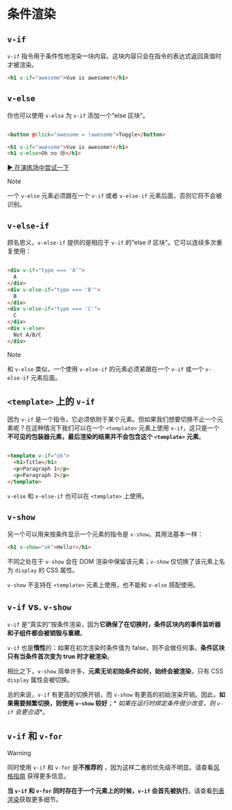 # 条件渲染

## `v-if`

`v-if` 指令用于条件性地渲染一块内容。这块内容只会在指令的表达式返回真值时才被渲染。

```html
<h1 v-if="awesome">Vue is awesome!</h1>
```

## `v-else`

你也可以使用 `v-else` 为 `v-if` 添加一个“else 区块”。

```html

<button @click="awesome = !awesome">Toggle</button>

<h1 v-if="awesome">Vue is awesome!</h1>
<h1 v-else>Oh no 😢</h1>
```

[▶ 在演练场中尝试一下](https://play.vuejs.org/#eNpFjkEOgjAQRa8ydIMulLA1hegJ3LnqBskAjdA27RQXhHu4M/GEHsEiKLv5mfdf/sBOxux7j+zAuCutNAQOyZtcKNkZbQkGsFjBCJXVHcQBjYUSqtTKERR3dLpDyCZmQ9bjViiezKKgCIGwM21BGBIAv3oireBYtrK8ZYKtgmg5BctJ13WLPJnhr0YQb1Lod7JaS4G8eATpfjMinjTphC8wtg7zcwNKw/v5eC1fnvwnsfEDwaha7w==)

> [!note]
>
> 一个 `v-else` 元素必须跟在一个 `v-if` 或者 `v-else-if` 元素后面，否则它将不会被识别。

## `v-else-if`

顾名思义，`v-else-if` 提供的是相应于 `v-if` 的“else if 区块”。它可以连续多次重复使用：

```html

<div v-if="type === 'A'">
  A
</div>
<div v-else-if="type === 'B'">
  B
</div>
<div v-else-if="type === 'C'">
  C
</div>
<div v-else>
  Not A/B/C
</div>
```

> [!note]
>
> 和 `v-else` 类似，一个使用 `v-else-if` 的元素必须紧跟在一个 `v-if` 或一个 `v-else-if` 元素后面。

## `<template>` 上的 `v-if`

因为 `v-if` 是一个指令，它必须依附于某个元素。但如果我们想要切换不止一个元素呢？在这种情况下我们可以在一个 `<template>`
元素上使用 `v-if`，这只是一个**不可见的包装器元素，最后渲染的结果并不会包含这个 `<template>` 元素**。

```html

<template v-if="ok">
  <h1>Title</h1>
  <p>Paragraph 1</p>
  <p>Paragraph 2</p>
</template>
```

`v-else` 和 `v-else-if` 也可以在 `<template>` 上使用。

## `v-show`

另一个可以用来按条件显示一个元素的指令是 `v-show`。其用法基本一样：

```html
<h1 v-show="ok">Hello!</h1>
```

不同之处在于 `v-show` 会在 DOM 渲染中保留该元素；`v-show` 仅切换了该元素上名为 `display` 的 CSS 属性。

`v-show` 不支持在 `<template>` 元素上使用，也不能和 `v-else` 搭配使用。

## `v-if` vs. `v-show`

`v-if` 是“真实的”按条件渲染，因为**它确保了在切换时，条件区块内的事件监听器和子组件都会被销毁与重建**。

`v-if` 也是**惰性**的：如果在初次渲染时条件值为 false，则不会做任何事。**条件区块只有当条件首次变为 true 时才被渲染**。

相比之下，`v-show` 简单许多，**元素无论初始条件如何，始终会被渲染**，只有 CSS `display` 属性会被切换。

总的来说，`v-if` 有更高的切换开销，而 `v-show` 有更高的初始渲染开销。因此，**如果需要频繁切换，则使用 `v-show` 较好**；*
*如果在运行时绑定条件很少改变，则 `v-if` 会更合适**。

## `v-if` 和 `v-for`

> [!warning]
>
> 同时使用 `v-if` 和 `v-for` 是**不推荐的**
> ，因为这样二者的优先级不明显。请查看[风格指南](https://cn.vuejs.org/style-guide/rules-essential.html#avoid-v-if-with-v-for)
> 获得更多信息。

**当 `v-if` 和 `v-for` 同时存在于一个元素上的时候，`v-if` 会首先被执行**。请查看[列表渲染](列表渲染.md)获取更多细节。

